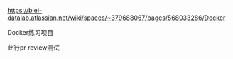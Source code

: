 

https://biel-datalab.atlassian.net/wiki/spaces/~379688067/pages/568033286/Docker

Docker练习项目 



此行pr review测试
